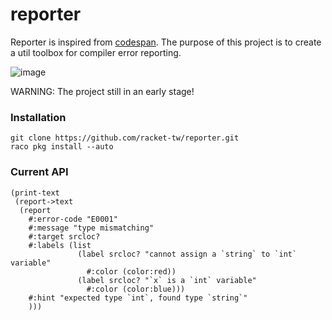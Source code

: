 # reporter

Reporter is inspired from [codespan](https://github.com/brendanzab/codespan). The purpose of this project is to create a util toolbox for compiler error reporting.

![image](https://user-images.githubusercontent.com/22004511/102697412-8b8d5d80-4270-11eb-8478-2ff37785b58e.png)


WARNING: The project still in an early stage!

### Installation

```racket
git clone https://github.com/racket-tw/reporter.git 
raco pkg install --auto
```

### Current API

```racket
(print-text
 (report->text
  (report
    #:error-code "E0001"
    #:message "type mismatching"
    #:target srcloc?
    #:labels (list
               (label srcloc? "cannot assign a `string` to `int` variable"
                 #:color (color:red))
               (label srcloc? "`x` is a `int` variable"
                 #:color (color:blue)))
    #:hint "expected type `int`, found type `string`"
    )))
```
